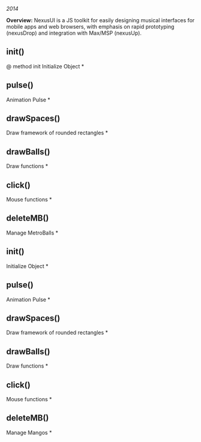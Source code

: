 *2014*

**Overview:** NexusUI is a JS toolkit for easily designing musical interfaces for mobile apps and web browsers, with emphasis on rapid prototyping (nexusDrop) and integration with Max/MSP (nexusUp).

init()
------
@ method init
Initialize Object *

pulse()
-------
Animation Pulse *

drawSpaces()
------------
Draw framework of rounded rectangles *

drawBalls()
-----------
Draw functions *

click()
-------
Mouse functions *

deleteMB()
----------
Manage MetroBalls *

init()
------
Initialize Object *

pulse()
-------
Animation Pulse *

drawSpaces()
------------
Draw framework of rounded rectangles *

drawBalls()
-----------
Draw functions *

click()
-------
Mouse functions *

deleteMB()
----------
Manage Mangos *

